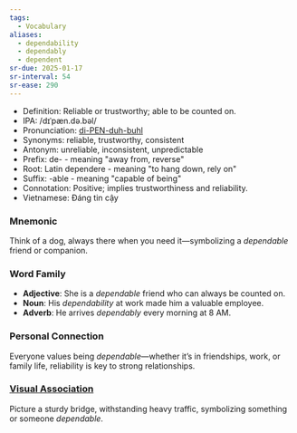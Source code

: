 ```yaml
---
tags:
  - Vocabulary
aliases:
  - dependability
  - dependably
  - dependent
sr-due: 2025-01-17
sr-interval: 54
sr-ease: 290
---
```

- Definition: Reliable or trustworthy; able to be counted on.
- IPA: /dɪˈpæn.də.bəl/
- Pronunciation: [di-PEN-duh-buhl](https://www.google.com/search?q=how+to+pronounce+dependable)
- Synonyms: reliable, trustworthy, consistent
- Antonym: unreliable, inconsistent, unpredictable
- Prefix: de- - meaning "away from, reverse"
- Root: Latin dependere - meaning "to hang down, rely on"
- Suffix: -able - meaning "capable of being"
- Connotation: Positive; implies trustworthiness and reliability.
- Vietnamese: Đáng tin cậy

### Mnemonic

Think of a dog, always there when you need it—symbolizing a *dependable* friend or companion.

### Word Family

- **Adjective**: She is a *dependable* friend who can always be counted on.
- **Noun**: His *dependability* at work made him a valuable employee.
- **Adverb**: He arrives *dependably* every morning at 8 AM.

### Personal Connection

Everyone values being *dependable*—whether it’s in friendships, work, or family life, reliability is key to strong relationships.

### [Visual Association](https://www.google.com/search?tbm=isch&q=dependable)

Picture a sturdy bridge, withstanding heavy traffic, symbolizing something or someone *dependable*.
